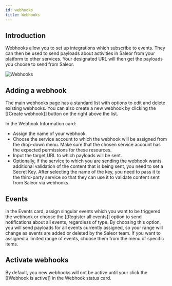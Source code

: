 ```yaml
---
id: webhooks
title: Webhooks
---
```


## Introduction

Webhooks allow you to set up integrations which subscribe to events. They can then be used to send payloads about activities in Saleor from your platform to other services. Your designated URL will then get the payloads you choose to send from Saleor.

![Webhooks](assets/dashboard-config/webhooks.jpg)

## Adding a webhook

The main webhooks page has a standard list with options to edit and delete existing webhooks. You can also create a new webhook by clicking the [[Create webhook]] button on the right above the list.

In the Webhook Information card:

- Assign the name of your webhook.
- Choose the service account to which the webhook will be assigned from the drop-down menu. Make sure that the chosen service account has the expected permissions for these resources.
- Input the target URL to which payloads will be sent.
- Optionally, if the service to which you are sending the webhook wants additional validation of the content that is being sent, you need to set a Secret Key. After selecting the name of the key, you need to pass it to the third-party service so that they can use it to validate content sent from Saleor via webhooks.

## Events

in the Events card, assign singular events which you want to be triggered the webhook or choose the [[Register all events]] option to send notifications about all events, regardless of type. By choosing this option, you will send payloads for all events currently assigned, so your range will change as events are added or deleted by the Saleor team. If you want to assigned a limited range of events, choose them from the menu of specific items.

## Activate webhooks

By default, you new webhooks will not be active until your click the [[Webhook is active]] in the Webhook status card. 
